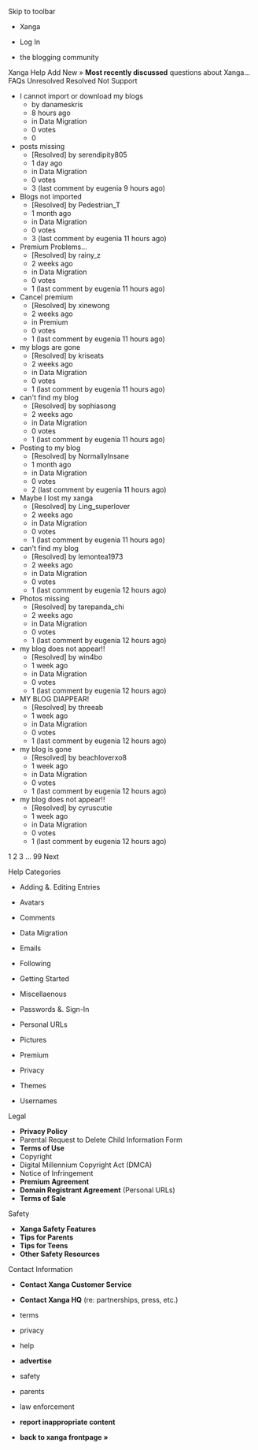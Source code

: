 Skip to toolbar

*   Xanga

*   Log In

*   the blogging community

Xanga Help Add New » **Most recently discussed** questions about Xanga… FAQs Unresolved Resolved Not Support

*   I cannot import or download my blogs
    *   by danameskris
    *   8 hours ago
    *   in Data Migration
    *   0 votes
    *   0
*   posts missing
    *   \[Resolved\] by serendipity805
    *   1 day ago
    *   in Data Migration
    *   0 votes
    *   3 (last comment by eugenia 9 hours ago)
*   Blogs not imported
    *   \[Resolved\] by Pedestrian\_T
    *   1 month ago
    *   in Data Migration
    *   0 votes
    *   3 (last comment by eugenia 11 hours ago)
*   Premium Problems...
    *   \[Resolved\] by rainy\_z
    *   2 weeks ago
    *   in Data Migration
    *   0 votes
    *   1 (last comment by eugenia 11 hours ago)
*   Cancel premium
    *   \[Resolved\] by xinewong
    *   2 weeks ago
    *   in Premium
    *   0 votes
    *   1 (last comment by eugenia 11 hours ago)
*   my blogs are gone
    *   \[Resolved\] by kriseats
    *   2 weeks ago
    *   in Data Migration
    *   0 votes
    *   1 (last comment by eugenia 11 hours ago)
*   can't find my blog
    *   \[Resolved\] by sophiasong
    *   2 weeks ago
    *   in Data Migration
    *   0 votes
    *   1 (last comment by eugenia 11 hours ago)
*   Posting to my blog
    *   \[Resolved\] by NormallyInsane
    *   1 month ago
    *   in Data Migration
    *   0 votes
    *   2 (last comment by eugenia 11 hours ago)
*   Maybe I lost my xanga
    *   \[Resolved\] by Ling\_superlover
    *   2 weeks ago
    *   in Data Migration
    *   0 votes
    *   1 (last comment by eugenia 11 hours ago)
*   can't find my blog
    *   \[Resolved\] by lemontea1973
    *   2 weeks ago
    *   in Data Migration
    *   0 votes
    *   1 (last comment by eugenia 12 hours ago)
*   Photos missing
    *   \[Resolved\] by tarepanda\_chi
    *   2 weeks ago
    *   in Data Migration
    *   0 votes
    *   1 (last comment by eugenia 12 hours ago)
*   my blog does not appear!!
    *   \[Resolved\] by win4bo
    *   1 week ago
    *   in Data Migration
    *   0 votes
    *   1 (last comment by eugenia 12 hours ago)
*   MY BLOG DIAPPEAR!
    *   \[Resolved\] by threeab
    *   1 week ago
    *   in Data Migration
    *   0 votes
    *   1 (last comment by eugenia 12 hours ago)
*   my blog is gone
    *   \[Resolved\] by beachloverxo8
    *   1 week ago
    *   in Data Migration
    *   0 votes
    *   1 (last comment by eugenia 12 hours ago)
*   my blog does not appear!!
    *   \[Resolved\] by cyruscutie
    *   1 week ago
    *   in Data Migration
    *   0 votes
    *   1 (last comment by eugenia 12 hours ago)

1 2 3 ... 99 Next

Help Categories

*   Adding &. Editing Entries
*   Avatars
*   Comments
*   Data Migration
*   Emails
*   Following
*   Getting Started
*   Miscellaenous

*   Passwords &. Sign-In
*   Personal URLs
*   Pictures
*   Premium
*   Privacy
*   Themes
*   Usernames

Legal

*   **Privacy Policy**
*   Parental Request to Delete Child Information Form
*   **Terms of Use**
*   Copyright
*   Digital Millennium Copyright Act (DMCA)
*   Notice of Infringement
*   **Premium Agreement**
*   **Domain Registrant Agreement** (Personal URLs)
*   **Terms of Sale**

Safety

*   **Xanga Safety Features**
*   **Tips for Parents**
*   **Tips for Teens**
*   **Other Safety Resources**

Contact Information

*   **Contact Xanga Customer Service**
*   **Contact Xanga HQ** (re: partnerships, press, etc.)

*   terms
*   privacy
*   help
*   **advertise**

*   safety
*   parents
*   law enforcement
*   **report inappropriate content**

*   **back to xanga frontpage »**